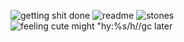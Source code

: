 ![getting shit done](https://i.imgur.com/NfNMDiW.gif)
![readme](https://i.imgur.com/2EmHLtb.gif)
![stones](https://i.imgur.com/a5ySKOh.gif)
![feeling cute might "hy:%s/<C-r>h//gc<left><left><left> later](https://i.imgur.com/mki87bU.jpg)
